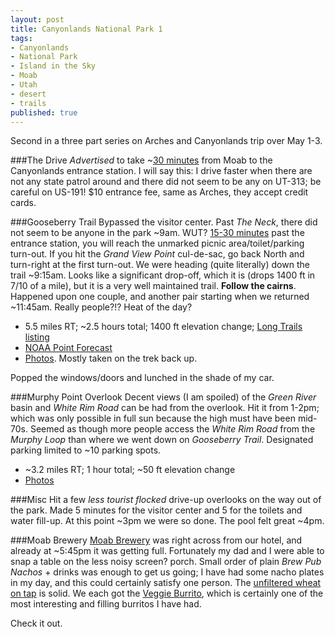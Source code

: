```yaml
---
layout: post
title: Canyonlands National Park 1
tags:
- Canyonlands
- National Park
- Island in the Sky
- Moab
- Utah
- desert
- trails
published: true
---
```

Second in a three part series on Arches and Canyonlands trip over May 1-3.

###The Drive
_Advertised_ to take ~[30 minutes](https://goo.gl/maps/EQCqb)
from Moab to the Canyonlands entrance station. I will say this:
I drive faster when there are not any state patrol around and there did not
seem to be any on UT-313; be careful on US-191! $10 entrance fee, same as
Arches, they accept credit cards.


###Gooseberry Trail
Bypassed the visitor center. Past _The Neck_, there did not seem to be anyone
in the park ~9am. WUT? [15-30 minutes](https://goo.gl/maps/oRYdt) past the
entrance station, you will reach the unmarked picnic area/toilet/parking turn-out.
If you hit the _Grand View Point_ cul-de-sac, go back North and turn-right
at the first turn-out. We were heading (quite literally) down the trail
~9:15am. Looks like a significant drop-off, which it is
(drops 1400 ft in 7/10 of a mile), but it is a very well maintained trail.
__Follow the cairns__. Happened upon one couple, and another pair starting when
we returned ~11:45am. Really people?!? Heat of the day?

- 5.5 miles RT; ~2.5 hours total; 1400 ft elevation change;
[Long Trails listing](http://www.nps.gov/cany/planyourvisit/iskylonghikes.htm)
- [NOAA Point Forecast](http://forecast.weather.gov/MapClick.php?lat=38.3349652&lon=-109.8291351)
- [Photos](https://www.dropbox.com/sc/5a0rampqpa9mt1m/AACYOMEA86EZm02r9iJoh8nPa).
Mostly taken on the trek back up.

Popped the windows/doors and lunched in the shade of my car.


###Murphy Point Overlook
Decent views (I am spoiled) of the _Green River_ basin and _White Rim Road_
can be had from the overlook. Hit it from 1-2pm; which was only possible in
full sun because the high must have been mid-70s. Seemed as though more
people access the _White Rim Road_ from the _Murphy Loop_ than where we went
down on _Gooseberry Trail_. Designated parking limited to ~10 parking spots.

- ~3.2 miles RT; 1 hour total; ~50 ft elevation change
- [Photos](https://www.dropbox.com/sc/dwbi333slprezmp/AABuZ7sbMMy8DLlxv2gmUS0wa)


###Misc
Hit a few _less tourist flocked_ drive-up overlooks on the way out of the park.
Made 5 minutes for the visitor center and 5 for the toilets and water fill-up.
At this point ~3pm we were so done. The pool felt great ~4pm.


###Moab Brewery
[Moab Brewery](http://www.yelp.com/biz/moab-brewery-moab-2) was right across
from our hotel, and already at ~5:45pm it was getting full. Fortunately my dad
and I were able to snap a table on the less noisy screen? porch. Small order
of plain _Brew Pub Nachos_ + drinks was enough to get us going; I have had
some nacho plates in my day, and this could certainly satisfy one person.
The [unfiltered wheat on tap](http://www.themoabbrewery.com/brewery.html) is solid.
We each got the [Veggie Burrito](http://www.themoabbrewery.com/menu.html),
which is certainly one of the most interesting and filling burritos I have had.

Check it out.
